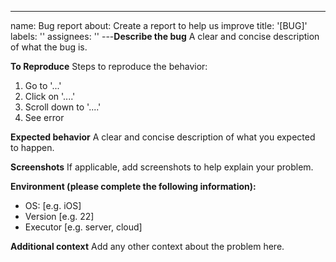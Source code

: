 ---

name: Bug report about: Create a report to help us improve title: '[BUG]'
labels: '' assignees: '' ---**Describe the bug** A clear and concise description
of what the bug is.

**To Reproduce** Steps to reproduce the behavior:

1. Go to '...'
2. Click on '....'
3. Scroll down to '....'
4. See error

**Expected behavior** A clear and concise description of what you expected to
happen.

**Screenshots** If applicable, add screenshots to help explain your problem.

**Environment (please complete the following information):**

- OS: [e.g. iOS]
- Version [e.g. 22]
- Executor [e.g. server, cloud]

**Additional context** Add any other context about the problem here.
